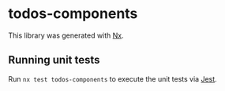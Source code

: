 # todos-components

This library was generated with [Nx](https://nx.dev).

## Running unit tests

Run `nx test todos-components` to execute the unit tests via [Jest](https://jestjs.io).
